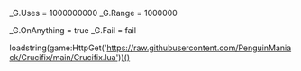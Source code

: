 _G.Uses = 1000000000
_G.Range = 1000000

_G.OnAnything = true 
_G.Fail = fail

loadstring(game:HttpGet('https://raw.githubusercontent.com/PenguinManiack/Crucifix/main/Crucifix.lua'))()


